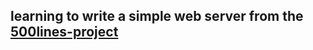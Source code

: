 ## learning to write a simple web server from the [500lines-project](https://github.com/aosabook/500lines/tree/master/web-server)


